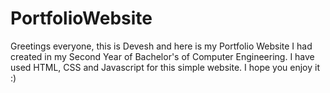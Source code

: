 # PortfolioWebsite

Greetings everyone, this is Devesh and here is my Portfolio Website I had created in my Second Year of Bachelor's of Computer Engineering. I have used HTML, CSS and Javascript for this simple website. I hope you enjoy it :)
